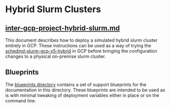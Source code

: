 # Hybrid Slurm Clusters

## [inter-gcp-project-hybrid-slurm.md](./inter-gcp-project-hybrid-slurm.md)
This document describes how to deploy a simulated hybrid slurm cluster entirely
in GCP. These instructions can be used as a way of trying the
[schedmd-slurm-gcp-v5-hybrid](../../community/modules/scheduler/schedmd-slurm-gcp-v5-hybrid/README.md)
in GCP before bringing the configuration changes to a physical on-premise slurm
cluster.

## Blueprints
The [blueprints directory](./blueprints/) contains a set of support blueprints
for the documentation in this directory. These blueprints are intended to be
used as is with minimal tweaking of deployment variables either in place or on
the command line.
